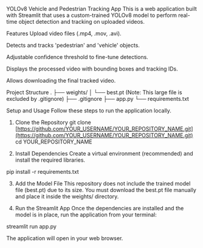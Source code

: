YOLOv8 Vehicle and Pedestrian Tracking App
This is a web application built with Streamlit that uses a custom-trained YOLOv8 model to perform real-time object detection and tracking on uploaded videos.

Features
Upload video files (.mp4, .mov, .avi).

Detects and tracks 'pedestrian' and 'vehicle' objects.

Adjustable confidence threshold to fine-tune detections.

Displays the processed video with bounding boxes and tracking IDs.

Allows downloading the final tracked video.

Project Structure
.
├── weights/
│   └── best.pt       (Note: This large file is excluded by .gitignore)
├── .gitignore
├── app.py
└── requirements.txt

Setup and Usage
Follow these steps to run the application locally.

1. Clone the Repository
git clone [https://github.com/YOUR_USERNAME/YOUR_REPOSITORY_NAME.git](https://github.com/YOUR_USERNAME/YOUR_REPOSITORY_NAME.git)
cd YOUR_REPOSITORY_NAME

2. Install Dependencies
Create a virtual environment (recommended) and install the required libraries.

pip install -r requirements.txt

3. Add the Model File
This repository does not include the trained model file (best.pt) due to its size. You must download the best.pt file manually and place it inside the weights/ directory.

4. Run the Streamlit App
Once the dependencies are installed and the model is in place, run the application from your terminal:

streamlit run app.py

The application will open in your web browser.